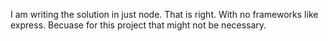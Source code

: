 I am writing the solution in just node. That is right. With no frameworks like express. Becuase for this project that might not be necessary.


